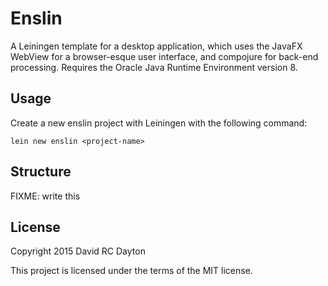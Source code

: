 # Enslin

A Leiningen template for a desktop application, which uses the JavaFX WebView
for a browser-esque user interface, and compojure for back-end processing.
Requires the Oracle Java Runtime Environment version 8.

## Usage

Create a new enslin project with Leiningen with the following command:

    lein new enslin <project-name>

## Structure

FIXME: write this

## License

Copyright 2015 David RC Dayton

This project is licensed under the terms of the MIT license.
